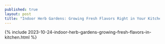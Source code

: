 ```yaml
---
published: true
layout: post
title: "Indoor Herb Gardens: Growing Fresh Flavors Right in Your Kitchen"
---
```

{% include 2023-10-24-indoor-herb-gardens-growing-fresh-flavors-in-kitchen.html %}
